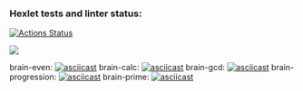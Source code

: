 ### Hexlet tests and linter status:
[![Actions Status](https://github.com/Carnivorouscake/frontend-project-lvl1/workflows/hexlet-check/badge.svg)](https://github.com/Carnivorouscake/frontend-project-lvl1/actions)


<a href="https://codeclimate.com/github/Carnivorouscake/frontend-project-lvl1/maintainability">
  <img src="https://api.codeclimate.com/v1/badges/1f754f47efdd2a05b631/maintainability" /></a> 
  
 brain-even:
[![asciicast](https://asciinema.org/a/5fskW9H5yzsWCit3xfCKmNslZ.svg)](https://asciinema.org/a/5fskW9H5yzsWCit3xfCKmNslZ)
brain-calc:
[![asciicast](https://asciinema.org/a/NCQSKpfdiiga3Ky4zdw7M8OGO.svg)](https://asciinema.org/a/NCQSKpfdiiga3Ky4zdw7M8OGO)
brain-gcd:
[![asciicast](https://asciinema.org/a/jvlxwrwy8vmKB7dxwY0wabqln.svg)](https://asciinema.org/a/jvlxwrwy8vmKB7dxwY0wabqln)
brain-progression:
[![asciicast](https://asciinema.org/a/jEGcsP6cmzt6z6lAAlDmr9OE9.svg)](https://asciinema.org/a/jEGcsP6cmzt6z6lAAlDmr9OE9)
brain-prime:
[![asciicast](https://asciinema.org/a/otkvSKnx2byP6jowyHtpZmWxK.svg)](https://asciinema.org/a/otkvSKnx2byP6jowyHtpZmWxK)
